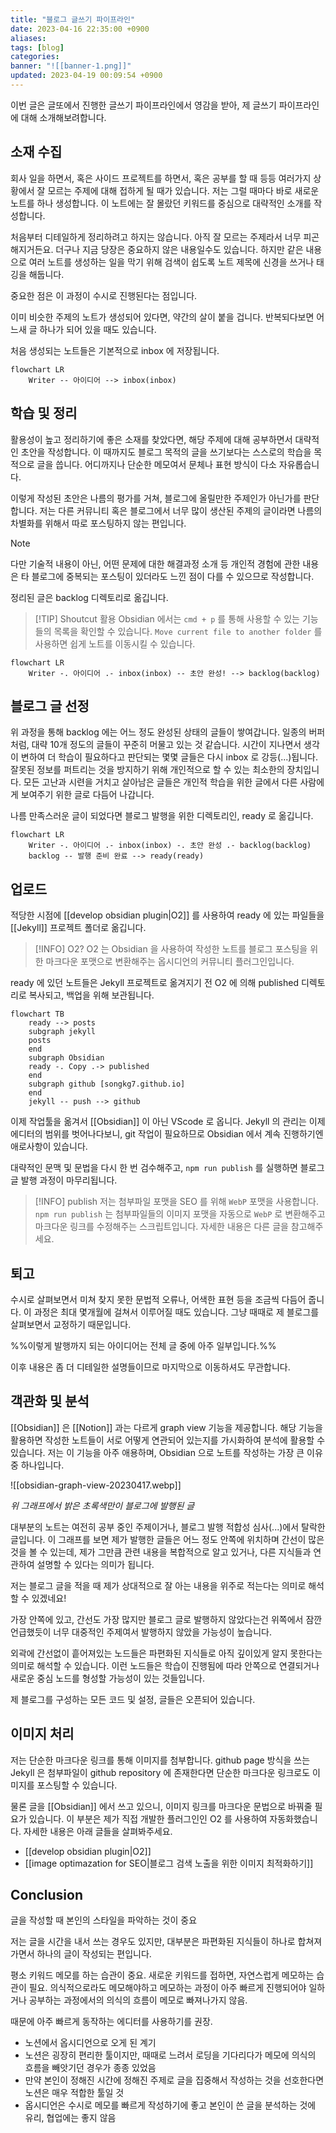 ```yaml
---
title: "블로그 글쓰기 파이프라인"
date: 2023-04-16 22:35:00 +0900
aliases: 
tags: [blog]
categories: 
banner: "![[banner-1.png]]"
updated: 2023-04-19 00:09:54 +0900
---
```


이번 글은 글또에서 진행한 글쓰기 파이프라인에서 영감을 받아, 제 글쓰기 파이프라인에 대해 소개해보려합니다.

## 소재 수집

회사 일을 하면서, 혹은 사이드 프로젝트를 하면서, 혹은 공부를 할 때 등등 여러가지 상황에서 잘 모르는 주제에 대해 접하게 될 때가 있습니다. 저는 그럴 때마다 바로 새로운 노트를 하나 생성합니다. 이 노트에는 잘 몰랐던 키워드를 중심으로 대략적인 소개를 작성합니다.

처음부터 디테일하게 정리하려고 하지는 않습니다. 아직 잘 모르는 주제라서 너무 피곤해지거든요. 더구나 지금 당장은 중요하지 않은 내용일수도 있습니다. 하지만 같은 내용으로 여러 노트를 생성하는 일을 막기 위해 검색이 쉽도록 노트 제목에 신경을 쓰거나 태깅을 해둡니다.

중요한 점은 이 과정이 수시로 진행된다는 점입니다.

이미 비슷한 주제의 노트가 생성되어 있다면, 약간의 살이 붙을 겁니다. 반복되다보면 어느새 글 하나가 되어 있을 때도 있습니다.

처음 생성되는 노트들은 기본적으로 inbox 에 저장됩니다.

```mermaid
flowchart LR
    Writer -- 아이디어 --> inbox(inbox)
```

## 학습 및 정리

활용성이 높고 정리하기에 좋은 소재를 찾았다면, 해당 주제에 대해 공부하면서 대략적인 초안을 작성합니다. 이 때까지도 블로그 목적의 글을 쓰기보다는 스스로의 학습을 목적으로 글을 씁니다. 어디까지나 단순한 메모여서 문체나 표현 방식이 다소 자유롭습니다.

이렇게 작성된 초안은 나름의 평가를 거쳐, 블로그에 올릴만한 주제인가 아닌가를 판단합니다. 저는 다른 커뮤니티 혹은 블로그에서 너무 많이 생산된 주제의 글이라면 나름의 차별화를 위해서 따로 포스팅하지 않는 편입니다.

> [!NOTE]
> 다만 기술적 내용이 아닌, 어떤 문제에 대한 해결과정 소개 등 개인적 경험에 관한 내용은 타 블로그에 중복되는 포스팅이 있더라도 느낀 점이 다를 수 있으므로 작성합니다.

정리된 글은 backlog 디렉토리로 옮깁니다.

> [!TIP] Shoutcut 활용
> Obsidian 에서는 `cmd + p` 를 통해 사용할 수 있는 기능들의 목록을 확인할 수 있습니다. `Move current file to another folder` 를 사용하면 쉽게 노트를 이동시킬 수 있습니다.

```mermaid
flowchart LR
    Writer -. 아이디어 .- inbox(inbox) -- 초안 완성! --> backlog(backlog)
```

## 블로그 글 선정

위 과정을 통해 backlog 에는 어느 정도 완성된 상태의 글들이 쌓여갑니다. 일종의 버퍼처럼, 대략 10개 정도의 글들이 꾸준히 머물고 있는 것 같습니다. 시간이 지나면서 생각이 변하여 더 학습이 필요하다고 판단되는 몇몇 글들은 다시 inbox 로 강등(...)됩니다. 잘못된 정보를 퍼트리는 것을 방지하기 위해 개인적으로 할 수 있는 최소한의 장치입니다. 모든 고난과 시련을 거치고 살아남은 글들은 개인적 학습을 위한 글에서 다른 사람에게 보여주기 위한 글로 다듬어 나갑니다.

나름 만족스러운 글이 되었다면 블로그 발행을 위한 디렉토리인, ready 로 옮깁니다.

```mermaid
flowchart LR
    Writer -. 아이디어 .- inbox(inbox) -. 초안 완성 .- backlog(backlog)
    backlog -- 발행 준비 완료 --> ready(ready)
```

## 업로드

적당한 시점에 [[develop obsidian plugin|O2]] 를 사용하여 ready 에 있는 파일들을 [[Jekyll]] 프로젝트 폴더로 옮깁니다.

> [!INFO] O2?
> O2 는 Obsidian 을 사용하여 작성한 노트를 블로그 포스팅을 위한 마크다운 포맷으로 변환해주는 옵시디언의 커뮤니티 플러그인입니다.

ready 에 있던 노트들은 Jekyll 프로젝트로 옮겨지기 전 O2 에 의해 published 디렉토리로 복사되고, 백업을 위해 보관됩니다.

```mermaid
flowchart TB
    ready --> posts
    subgraph jekyll
    posts
    end
    subgraph Obsidian
    ready -. Copy .-> published
    end
    subgraph github [songkg7.github.io]
    end
    jekyll -- push --> github
```

이제 작업툴을 옮겨서 [[Obsidian]] 이 아닌 VScode 로 옵니다. Jekyll 의 관리는 이제 에디터의 범위를 벗어나다보니, git 작업이 필요하므로 Obsidian 에서 계속 진행하기엔 애로사항이 있습니다.

대략적인 문맥 및 문법을 다시 한 번 검수해주고, `npm run publish` 를 실행하면 블로그 글 발행 과정이 마무리됩니다.

> [!INFO] publish
> 저는 첨부파일 포맷을 SEO 를 위해 `WebP` 포맷을 사용합니다. `npm run publish` 는 첨부파일들의 이미지 포맷을 자동으로 `WebP` 로 변환해주고 마크다운 링크를 수정해주는 스크립트입니다. 자세한 내용은 다른 글을 참고해주세요.

## 퇴고

수시로 살펴보면서 미쳐 찾지 못한 문법적 오류나, 어색한 표현 등을 조금씩 다듬어 줍니다. 이 과정은 최대 몇개월에 걸쳐서 이루어질 때도 있습니다. 그냥 때때로 제 블로그를 살펴보면서 교정하기 때문입니다.

%%이렇게 발행까지 되는 아이디어는 전체 글 중에 아주 일부입니다.%%

이후 내용은 좀 더 디테일한 설명들이므로 마지막으로 이동하셔도 무관합니다.

## 객관화 및 분석

[[Obsidian]] 은 [[Notion]] 과는 다르게 graph view 기능을 제공합니다. 해당 기능을 활용하면 작성한 노트들이 서로 어떻게 연관되어 있는지를 가시화하여 분석에 활용할 수 있습니다. 저는 이 기능을 아주 애용하며, Obsidian 으로 노트를 작성하는 가장 큰 이유 중 하나입니다.

![[obsidian-graph-view-20230417.webp]]

_위 그래프에서 밝은 초록색만이 블로그에 발행된 글_

대부분의 노트는 여전히 공부 중인 주제이거나, 블로그 발행 적합성 심사(...)에서 탈락한 글입니다. 이 그래프를 보면 제가 발행한 글들은 어느 정도 안쪽에 위치하며 간선이 많은 것을 볼 수 있는데, 제가 그만큼 관련 내용을 복합적으로 알고 있거나, 다른 지식들과 연관하여 설명할 수 있다는 의미가 됩니다.

저는 블로그 글을 적을 때 제가 상대적으로 잘 아는 내용을 위주로 적는다는 의미로 해석할 수 있겠네요!

가장 안쪽에 있고, 간선도 가장 많지만 블로그 글로 발행하지 않았다는건 위쪽에서 잠깐 언급했듯이 너무 대중적인 주제여서 발행하지 않았을 가능성이 높습니다.

외곽에 간선없이 흩어져있는 노드들은 파편화된 지식들로 아직 깊이있게 알지 못한다는 의미로 해석할 수 있습니다. 이런 노드들은 학습이 진행됨에 따라 안쪽으로 연결되거나 새로운 중심 노드를 형성할 가능성이 있는 것들입니다.

제 블로그를 구성하는 모든 코드 및 설정, 글들은 오픈되어 있습니다.

## 이미지 처리

저는 단순한 마크다운 링크를 통해 이미지를 첨부합니다. github page 방식을 쓰는 Jekyll 은 첨부파일이 github repository 에 존재한다면 단순한 마크다운 링크로도 이미지를 포스팅할 수 있습니다.

물론 글을 [[Obsidian]] 에서 쓰고 있으니, 이미지 링크를 마크다운 문법으로 바꿔줄 필요가 있습니다. 이 부분은 제가 직접 개발한 플러그인인 O2 를 사용하여 자동화했습니다. 자세한 내용은 아래 글들을 살펴봐주세요.

- [[develop obsidian plugin|O2]]
- [[image optimazation for SEO|블로그 검색 노출을 위한 이미지 최적화하기]]

## Conclusion

글을 작성할 때 본인의 스타일을 파악하는 것이 중요

저는 글을 시간을 내서 쓰는 경우도 있지만, 대부분은 파편화된 지식들이 하나로 합쳐져가면서 하나의 글이 작성되는 편입니다.

평소 키워드 메모를 하는 습관이 중요. 새로운 키워드를 접하면, 자연스럽게 메모하는 습관이 필요. 의식적으로라도 메모해야하고 메모하는 과정이 아주 빠르게 진행되어야 일하거나 공부하는 과정에서의 의식의 흐름이 메모로 빠져나가지 않음.

때문에 아주 빠르게 동작하는 에디터를 사용하기를 권장.

- 노션에서 옵시디언으로 오게 된 계기
- 노션은 굉장히 편리한 툴이지만, 때때로 느려서 로딩을 기다리다가 메모에 의식의 흐름을 빼앗기던 경우가 종종 있었음
- 만약 본인이 정해진 시간에 정해진 주제로 글을 집중해서 작성하는 것을 선호한다면 노션은 매우 적합한 툴일 것
- 옵시디언은 수시로 메모를 빠르게 작성하기에 좋고 본인이 쓴 글을 분석하는 것에 유리, 협업에는 좋지 않음
